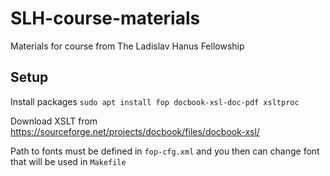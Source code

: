 SLH-course-materials
====================
Materials for course from The Ladislav Hanus Fellowship

Setup
-----
Install packages `sudo apt install fop docbook-xsl-doc-pdf xsltproc`

Download XSLT from https://sourceforge.net/projects/docbook/files/docbook-xsl/

Path to fonts must be defined in `fop-cfg.xml` and you then can change font that will be used in `Makefile`
